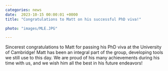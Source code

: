 ```yaml
---                                                                                                                                                                                      
categories: news                                                                                                                                                                 
date:  2023-10-15 00:00:01 +0000                                                                                                                                                        
title: "Congratulations to Matt on his successful PhD viva!"

photo: "images/MLE.JPG"

---            
```


Sincerest congratulations to Matt for passing his PhD viva at the University of Cambridge! Matt has been an integral part of the group, developing tools we still use to this day. We are proud of his many achievements during his time with us, and we wish him all the best in his future endeavors! 
